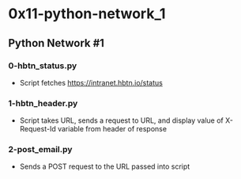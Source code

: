 # 0x11-python-network_1

## Python Network #1
### 0-hbtn_status.py
* Script fetches https://intranet.hbtn.io/status

### 1-hbtn_header.py
* Script takes URL, sends a request to URL, and display value of X-Request-Id variable from header of response

### 2-post_email.py
* Sends a POST request to the URL passed into script


